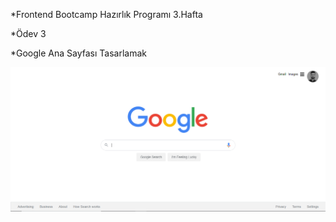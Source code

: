 *Frontend Bootcamp Hazırlık Programı 3.Hafta

*Ödev 3

*Google Ana Sayfası Tasarlamak

![Google Ana Sayfa](assets/1.PNG)